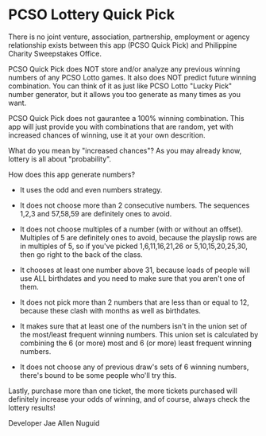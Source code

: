 # PCSO Lottery Quick Pick
There is no joint venture, association, partnership, employment or agency relationship exists between this app (PCSO Quick Pick) and Philippine Charity Sweepstakes Office.

PCSO Quick Pick does NOT store and/or analyze any previous winning numbers of any PCSO Lotto games. It also does NOT predict future winning combination. You can think of it as just like PCSO Lotto "Lucky Pick" number generator, but it allows you too generate as many times as you want.

PCSO Quick Pick does not gaurantee a 100% winning combination. This app will just provide you with combinations that are random, yet with increased chances of winning, use it at your own descrition.

What do you mean by "increased chances"?
As you may already know, lottery is all about "probability". 

How does this app generate numbers?
- It uses the odd and even numbers strategy.

- It does not choose more than 2 consecutive numbers. The sequences 1,2,3 and 57,58,59 are definitely ones to avoid.

- It does not choose multiples of a number (with or without an offset). Multiples of 5 are definitely ones to avoid, because the playslip rows are in multiples of 5, so if you've picked 1,6,11,16,21,26 or 5,10,15,20,25,30, then go right to the back of the class.

- It chooses at least one number above 31, because loads of people will use ALL birthdates and you need to make sure that you aren't one of them.

- It does not pick more than 2 numbers that are less than or equal to 12, because these clash with months as well as birthdates.

- It makes sure that at least one of the numbers isn't in the union set of the most/least frequent winning numbers. This union set is calculated by combining the 6 (or more) most and 6 (or more) least frequent winning numbers.

- It does not choose any of previous draw's sets of 6 winning numbers, there's bound to be some people who'll try this.


Lastly, purchase more than one ticket, the more tickets purchased will definitely increase your odds of winning, and of course, always check the lottery results!


Developer
Jae Allen Nuguid
